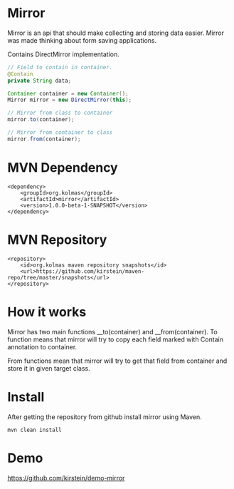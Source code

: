 Mirror
===============================================================================
	
Mirror is an api that should make collecting and storing data easier.
Mirror was made thinking about form saving applications.

Contains DirectMirror implementation.

```Java
// Field to contain in container.
@Contain
private String data;

Container container = new Container();
Mirror mirror = new DirectMirror(this);

// Mirror from class to container
mirror.to(container);

// Mirror from container to class
mirror.from(container);
```

MVN Dependency
===============================================================================
	
	<dependency>
		<groupId>org.kolmas</groupId>
		<artifactId>mirror</artifactId>
		<version>1.0.0-beta-1-SNAPSHOT</version>
	</dependency>
	
MVN Repository
===============================================================================

	<repository>
	    <id>org.kolmas maven repository snapshots</id>
		<url>https://github.com/kirstein/maven-repo/tree/master/snapshots</url>
	</repository>

How it works
===============================================================================

Mirror has two main functions __to(container) and __from(container). 
To function means that mirror will try to copy each field marked with Contain annotation
to container.

From functions mean that mirror will try to get that field from container and store it in 
given target class.


Install
===============================================================================

After getting the repository from github install mirror using Maven.

	mvn clean install

Demo
===============================================================================

https://github.com/kirstein/demo-mirror 